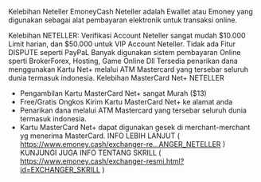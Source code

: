 Kelebihan Neteller EmoneyCash
Neteller adalah Ewallet atau Emoney yang digunakan sebagai alat pembayaran elektronik untuk transaksi online.

Kelebihan NETELLER:
Verifikasi Account Neteller sangat mudah
$10.000 Limit harian, dan $50.000 untuk VIP Account Neteller.
Tidak ada Fitur DISPUTE seperti PayPaL
Banyak digunakan sistem pembayaran Online sperti BrokerForex, Hosting, Game Online Dll
Tersedia penarikan dana menggunakan Kartu Net+ melalui ATM Mastercard yang tersebar seluruh dunia termasuk indonesia.
Kelebihan MasterCard Net+ NETELLER
* Pengambilan Kartu MasterCard Net+ sangat Murah ($13)
* Free/Gratis Ongkos Kirim Kartu MasterCard Net+ ke alamat anda
* Penarikan dana melalui ATM Mastercard yang tersebar seluruh dunia termasuk indonesia.
* Kartu MasterCard Net+ dapat digunakan gesek di merchant-merchant yg menerima MasterCard.
INFO LEBIH LANJUT ( https://www.emoney.cash/exchanger-re...ANGER_NETELLER )
KUNJUNGI JUGA INFO TENTANG SKRILL ( https://www.emoney.cash/exchanger-resmi.html?id=EXCHANGER_SKRILL )
